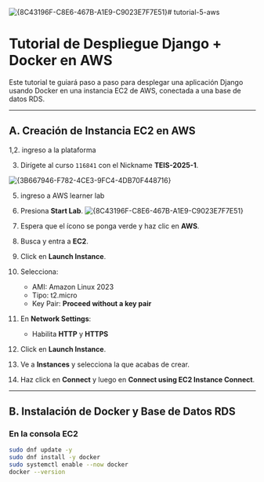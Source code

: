 ![{8C43196F-C8E6-467B-A1E9-C9023E7F7E51}](https://github.com/user-attachments/assets/4c515885-1761-43dd-94eb-414dc98fc736)# tutorial-5-aws
# Tutorial de Despliegue Django + Docker en AWS

Este tutorial te guiará paso a paso para desplegar una aplicación Django usando Docker en una instancia EC2 de AWS, conectada a una base de datos RDS.

---

## A. Creación de Instancia EC2 en AWS
1,2. ingreso a la plataforma
   
3. Dirígete al curso `116841` con el Nickname **TEIS-2025-1**.
   
![{3B667946-F782-4CE3-9FC4-4DB70F448716}](https://github.com/user-attachments/assets/19211668-ae69-41d0-b732-67ae8ac121a7)

5. ingreso a AWS learner lab
6. Presiona **Start Lab**.
![{8C43196F-C8E6-467B-A1E9-C9023E7F7E51}](https://github.com/user-attachments/assets/942dcc84-3204-4a8a-825d-e17d8eac5613)

8. Espera que el ícono se ponga verde y haz clic en **AWS**.
9. Busca y entra a **EC2**.
10. Click en **Launch Instance**.
11. Selecciona:
    - AMI: Amazon Linux 2023
    - Tipo: t2.micro
    - Key Pair: **Proceed without a key pair**
12. En **Network Settings**:
    - Habilita **HTTP** y **HTTPS**
13. Click en **Launch Instance**.
14. Ve a **Instances** y selecciona la que acabas de crear.
15. Haz click en **Connect** y luego en **Connect using EC2 Instance Connect**.

---

## B. Instalación de Docker y Base de Datos RDS

### En la consola EC2

```bash
sudo dnf update -y
sudo dnf install -y docker
sudo systemctl enable --now docker
docker --version
